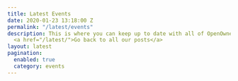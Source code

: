 ```yaml
---
title: Latest Events
date: 2020-01-23 13:18:00 Z
permalink: "/latest/events"
description: This is where you can keep up to date with all of OpenOwnership's events.
  <a href="/latest/">Go back to all our posts</a>
layout: latest
pagination:
  enabled: true
  category: events
---
```


